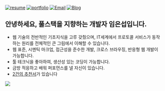 <!-- <a href="https://limeunseop.github.io">![intro_site](https://img.shields.io/badge/-intro_site-03B054.svg)</a> -->
<a href="https://github.com/LimEunSeop/my-resume">![resume](https://img.shields.io/badge/-resume-CA0126.svg)</a>
<a href="https://github.com/LimEunSeop/my-portfolio">![portfolio](https://img.shields.io/badge/-portfolio-2A7857.svg)</a>
<a href="mailto:dmstjq92@gmail.com">![Email](https://img.shields.io/badge/-email-ea4335.svg)</a>
<a href="https://medium.com/@dmstjq92">![Blog](https://img.shields.io/badge/-blog-303030.svg)</a>

## 안녕하세요, 풀스택을 지향하는 개발자 임은섭입니다.
- 웹 기술의 전반적인 기초지식을 고루 갖췄으며, IT세계에서 프로토콜 서비스가 동작하는 원리를 전체적인 큰 그림에서 이해할 수 있습니다.
- 웹 표준, 시멘틱 마크업, 접근성을 준수한 개발, 크로스 브라우징, 반응형 웹 개발이 가능합니다.
- 툴 테크닉을 좋아하여, 생산성 있는 코딩이 가능합니다.
- 금방 적응하고 배워 퍼포먼스를 낼 자신이 있습니다.
- [2건의 추천서](https://www.rocketpunch.com/@eunseoplim#references)가 있습니다

<p align="center">
  <a href="https://github.com/anuraghazra/github-readme-stats">
    <img align="left" src="https://github-readme-stats.vercel.app/api?username=limeunseop&count_private=true&show_icons=true" />
  </a>
  <!--
  <a href="https://github.com/anuraghazra/github-readme-stats">
    <img align="left" src="https://github-readme-stats.vercel.app/api/top-langs/?username=limeunseop&layout=compact&count_private=true&hide=css,html,vim script" />
  </a>
  -->
</p>

<!--
**LimEunSeop/LimEunSeop** is a ✨ _special_ ✨ repository because its `README.md` (this file) appears on your GitHub profile.

Here are some ideas to get you started:

- 🔭 I’m currently working on ...
- 🌱 I’m currently learning ...
- 👯 I’m looking to collaborate on ...
- 🤔 I’m looking for help with ...
- 💬 Ask me about ...
- 📫 How to reach me: ...
- 😄 Pronouns: ...
- ⚡ Fun fact: ...
-->
